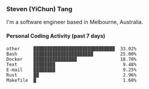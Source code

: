 ### Steven (YiChun) Tang

I'm a software engineer based in Melbourne, Australia.

#### Personal Coding Activity (past 7 days)
```
other     ▓▓▓▓▓▓▓▓▓▓▓▓▓▓▓▓▓▓▓▓▓▓▓▓▓▓▓▓▓▓  33.02%
Bash      ▓▓▓▓▓▓▓▓▓▓▓▓▓▓▓▓▓▓▓▓▓▓          25.00%
Docker    ▓▓▓▓▓▓▓▓▓▓▓▓▓▓▓▓                18.70%
Text      ▓▓▓▓▓▓▓▓                         9.48%
E-mail    ▓▓▓▓▓▓▓▓                         9.25%
Rust      ▓▓                               2.96%
Makefile  ▓                                1.60%
```
